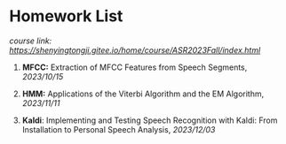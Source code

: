 # Homework List

*course link: https://shenyingtongji.gitee.io/home/course/ASR2023Fall/index.html*

1. **MFCC:** Extraction of MFCC Features from Speech Segments, *2023/10/15*

1. **HMM:** Applications of the Viterbi Algorithm and the EM Algorithm, *2023/11/11*

1. **Kaldi**: Implementing and Testing Speech Recognition with Kaldi: From Installation to Personal Speech Analysis, *2023/12/03*

